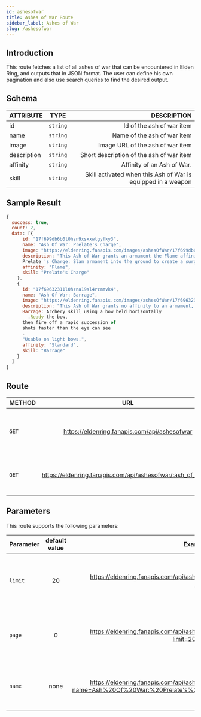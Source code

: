 ```yaml
---
id: ashesofwar
title: Ashes of War Route
sidebar_label: Ashes of War
slug: /ashesofwar
---
```


## Introduction

This route fetches a list of all ashes of war that can be encountered in Elden Ring, and outputs that in JSON format. The user can define his own pagination and also use search queries to find the desired output.

## Schema

| ATTRIBUTE        |      TYPE      |   DESCRIPTION |
| ------------- | :-----------: | -----: |
| id         | `string` | Id of the ash of war item |
| name         | `string` | Name of the ash of war item |
| image         | `string` | Image URL of the ash of war item |
| description         | `string` | Short description of the ash of war item |
| affinity         | `string` | Affinity of an Ash of War. |
| skill         | `string` | Skill activated when this Ash of War is equipped in a weapon |

## Sample Result

```javascript
{
  success: true,
  count: 2,
  data: [{
      id: "17f699db6b0l0hzn9xsxxwtgyfky3",
      name: "Ash Of War: Prelate's Charge",
      image: "https://eldenring.fanapis.com/images/ashesOfWar/17f699db6b0l0hzn9xsxxwtgyfky3.png",
      description: "This Ash of War grants an armament the Flame affinity and the following skill:"
      Prelate 's Charge: Slam armament into the ground to create a surge of flames, then charge in. Hold to continue the charge."Usable on large and colossal axes and hammers.",
      affinity: "Flame",
      skill: "Prelate's Charge"
    },
    {
      id: "17f69632311l0hzna19sl4rzmmvk4",
      name: "Ash Of War: Barrage",
      image: "https://eldenring.fanapis.com/images/ashesOfWar/17f69632311l0hzna19sl4rzmmvk4.png",
      description: "This Ash of War grants no affinity to an armament, but imparts the following skill:"
      Barrage: Archery skill using a bow held horizontally
        .Ready the bow,
      then fire off a rapid succession of
      shots faster than the eye can see
      .
      "Usable on light bows.",
      affinity: "Standard",
      skill: "Barrage"
    }
  ]
}
```

## Route

| METHOD        |      URL      |   DESCRIPTION |
| ------------- | :-----------: | -----: |
| `GET`         | <https://eldenring.fanapis.com/api/ashesofwar> | This route retrieves a list of all the ashes of war present in **Elden Ring**. |
| `GET`         | <https://eldenring.fanapis.com/api/ashesofwar/:ash_of_war_id> | This route retrieves one **Elden Ring** Ash of War using its ID. |

## Parameters

This route supports the following parameters:

| Parameter        |      default value      | Example URL |  DESCRIPTION |
| ------------- | :-----------: | -----: |  -----: |
| `limit`        | 20 | <https://eldenring.fanapis.com/api/ashesofwar?limit=100> | This parameter is used to set the maximum amount of items in the response |
| `page`         | 0 | <https://eldenring.fanapis.com/api/ashesofwar?limit=20&page=3> | This parameter is used no navigate between pages of results |
| `name`         | none | <https://eldenring.fanapis.com/api/ashesofwar?name=Ash%20Of%20War:%20Prelate's%20Charge>  | This parameter is used to search for fields by their names |
